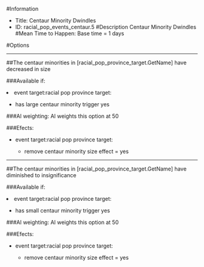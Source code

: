 #Information
 - Title: Centaur Minority Dwindles
 - ID: racial_pop_events_centaur.5
#Description
Centaur Minority Dwindles
#Mean Time to Happen:
Base time = 1 days

#Options

___
##The centaur minorities in [racial_pop_province_target.GetName] have decreased in size

###Available if:
<li>event target:racial pop province target:</li><ul><li>has large centaur minority trigger yes</li></ul>

###AI weighting:
AI weights this option at 50


###Efects:<ul><li>event target:racial pop province target:</li><ul><li>remove centaur minority size effect = yes</li></ul></ul>

___
##The centaur minorities in [racial_pop_province_target.GetName] have diminished to insignificance

###Available if:
<li>event target:racial pop province target:</li><ul><li>has small centaur minority trigger yes</li></ul>

###AI weighting:
AI weights this option at 50


###Efects:<ul><li>event target:racial pop province target:</li><ul><li>remove centaur minority size effect = yes</li></ul></ul>
